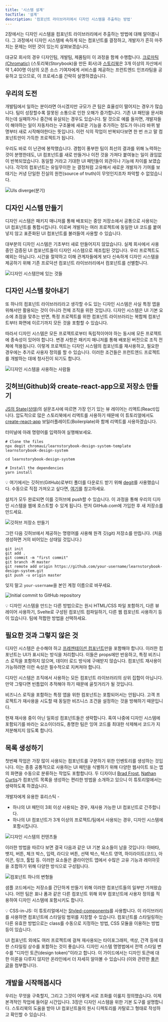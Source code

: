 ```yaml
---
title: '시스템 설계'
tocTitle: '설계'
description: '컴포넌트 라이브러리에서 디자인 시스템을 추출하는 방법'
---
```


2장에서는 디자인 시스템을 컴포넌트 라이브러리에서 추출하는 방법에 대해 알아봅니다. 그 과정에서 디자인 시스템에 속하게 되는 컴포넌트를 결정하고, 개발자가 흔히 마주치는 문제는 어떤 것이 있는지 살펴보겠습니다.

대규모 회사의 경우 디자인팀, 개발팀, 제품팀이 이 과정을 함께 수행합니다. [크로마틱(Chromatic)](https://www.chromatic.com/?utm_source=storybook_website&utm_medium=link&utm_campaign=storybook) (스토리북(Storybook)을 만든 회사)과 [스토리북](https://storybook.js.org/)은 3개 이상의 자산에서 약 1,400명 이상의 오픈 소스 기여자에게 서비스를 제공하는 프런트엔드 인프라팀을 공유하고 있으므로, 이 프로세스를 간략히 설명하겠습니다.

## 우리의 도전

개발팀에서 일하는 분이라면 아시겠지만 규모가 큰 팀은 효율성이 떨어지는 경우가 많습니다. 팀이 성장할수록 잘못된 소통으로 인한 오해가 증가합니다. 기존 UI 패턴을 문서화하는데 실패하거나 중간에 유실되는 경우도 있습니다. 탈 것으로 예를 들자면, 개발자들이 해야하는 일이 자동차라는 구조물에 새로운 기능을 추가하는 정도가 아니라 바퀴 발명부터 새로 시작해야한다는 뜻입니다. 이런 식의 작업이 반복되다보면 한 번 쓰고 말 컴포넌트만이 가득한 프로젝트가 됩니다.

우리도 바로 이 난관에 봉착했습니다. 경험이 풍부한 팀이 최선의 결과를 위해 노력하는 것이 분명한데도, UI 컴포넌트를 새로 만들거나 이전 것을 가져다 붙여놓는 일이 끊임없이 반복되었습니다. 동일할 거라고 기대한 UI 패턴들이 외관이나 기능에 차이를 보였습니다. 각각의 컴포넌트는 유일무이한 눈 결정처럼 고유해서 새로운 개발자가 기여를 보태기는 커녕 단일한 진실의 원천(source of truth)이 무엇인지조차 파악할 수 없었습니다.

![UIs diverge(분기)](/design-systems-for-developers/design-system-inconsistent-buttons.jpg)

## 디자인 시스템 만들기

디자인 시스템은 패키지 매니저를 통해 배포되는 중앙 저장소에서 공통으로 사용되는 UI 컴포넌트를 통합시킵니다. 이로써 개발자는 여러 프로젝트에 동일한 UI 코드를 붙여넣지 않고 표준화된 UI 컴포넌트를 불러들여 사용할 수 있습니다.

대부분의 디자인 시스템은 기초부터 새로 만들어지지 않았습니다. 실제 회사에서 사용 중인 검증된 UI 컴포넌트들이 디자인 시스템으로 재조립된 것입니다. 우리 프로젝트도 예외는 아닙니다. 시간을 절약하고 이해 관계자들에게 보다 신속하게 디자인 시스템을 제공하기 위해 기존 프로덕션 컴포넌트 라이브러리에서 컴포넌트를 선별합니다.

![디자인 시스템안에 있는 것들](/design-systems-for-developers/design-system-contents.jpg)

## 디자인 시스템 찾아내기

또 하나의 컴포넌트 라이브러리라고 생각할 수도 있는 디자인 시스템은 사실 특정 앱을 위해서만 활용되는 것이 아니라 전체 조직을 위한 것입니다. 디자인 시스템은 UI 기본 요소에 초점을 맞추는 반면, 특정 프로젝트를 위한 컴포넌트 라이브러리는 복합체 컴포넌트부터 화면에 이르기까지 모든 것을 포함할 수 있습니다.

따라서 디자인 시스템은 모든 프로젝트로부터 독립적이어야 하는 동시에 모든 프로젝트에 종속성이 있어야 합니다. 변경 사항은 패키지 매니저를 통해 배포된 버전으로 조직 전체에 적용됩니다. 이렇게 프로젝트는 디자인 시스템의 컴포넌트를 재사용하고, 필요한 경우에는 추가로 사용자 정의를 할 수 있습니다. 이러한 조건들은 프런트엔드 프로젝트를 개발하는 데에 청사진이 되기도 합니다.

![디자인 시스템을 사용하는 사람들](/design-systems-for-developers/design-system-consumers.jpg)

## 깃허브(Github)와 create-react-app으로 저장소 만들기

[JS의 State(상태)](https://stateofjs.com/)의 설문조사에 따르면 가장 인기 있는 뷰 레이어는 리액트(React)입니다. 압도적으로 많은 스토리북에서 리액트를 사용하기 때문에 이 튜토리얼에서도 [create-react-app](https://github.com/facebook/create-react-app) 보일러플레이트(Boilerplate)와 함께 리액트를 사용하겠습니다.

터미널에 아래 명령어를 입력하여 실행해보세요.

```shell:clipboard=false
# Clone the files
npx degit chromaui/learnstorybook-design-system-template learnstorybook-design-system

cd learnstorybook-design-system

# Install the dependencies
yarn install
```

<div class="aside">💡 여기에서는 깃허브(GitHub)로부터 폴더를 다운로드 받기 위해 <a href="https://github.com/Rich-Harris/degit">degit</a>를 사용했습니다. 수동으로 직접 가져오고 싶다면, <a href="https://github.com/chromaui/learnstorybook-design-system/tree/setup">여기</a>를 참고하세요.</div>

설치가 모두 완료되면 이를 깃허브에 push할 수 있습니다. 이 과정을 통해 우리의 디자인 시스템을 웹에 호스트할 수 있게 됩니다. 먼저 GitHub.com에 가입한 후 새 저장소를 만드세요.

![깃허브 저장소 만들기](/design-systems-for-developers/create-github-repository.png)

그런 다음 깃허브에서 제공하는 명령어를 사용해 원격 깃(git) 저장소를 만듭니다. (처음 생성하면 거의 비어있는 상태일 것입니다.)

```shell:clipboard=false
git init
git add .
git commit -m "first commit"
git branch -M master
git remote add origin https://github.com/your-username/learnstorybook-design-system.git
git push -u origin master
```

잊지 말고 `your-username`을 본인 계정 이름으로 바꾸세요.

![Initial commit to GitHub repository](/design-systems-for-developers/created-github-repository.png)

<div class="aside">💡 디자인 시스템을 만드는 다른 방법으로는 원시 HTML/CSS 파일 포함하기, 다른 뷰 레이어 사용하기, Svelte로 구성된 컴포넌트 컴파일하기, 다른 웹 컴포넌트 사용하기 등이 있습니다. 팀에 적합한 방법을 선택하세요.</div>

## 필요한 것과 그렇지 않은 것

디자인 시스템은 순수해야 하고 [프레젠테이션 컴포넌트](https://medium.com/@dan_abramov/smart-and-dumb-components-7ca2f9a7c7d0)만을 포함해야 합니다. 이러한 컴포넌트는 UI가 표시되는 방식을 처리합니다. 이들은 props에만 반응하고, 특정 비즈니스 로직을 포함하지 않으며, 데이터 로드 방식에 구애받지 않습니다. 컴포넌트 재사용이 가능하려면 이런 속성은 필수적으로 지켜져야 합니다.

디자인 시스템은 조직에서 사용하는 모든 컴포넌트 라이브러리의 상위 집합이 아닙니다. 만약 그렇다면 빈틈없이 추적해야 하기 때문에 골칫거리가 될 것입니다.

비즈니스 로직을 포함하는 특정 앱을 위한 컴포넌트는 포함되어서는 안됩니다. 고객 프로젝트가 재사용을 시도할 때 동일한 비즈니스 조건을 설정하는 것을 방해하기 때문입니다.

현재 재사용 중이 아닌 일회성 컴포넌트들은 생략합니다. 혹여 나중에 디자인 시스템에 포함되기를 바라는 요소이더라도, 총명한 팀은 잉여 코드를 최대한 삭제해서 코드가 지저분해지지 않도록 합니다.

## 목록 생성하기

첫번째 작업은 가장 많이 사용되는 컴포넌트를 구분하기 위한 인벤토리를 생성하는 것입니다. 이는 종종 공통적으로 사용하는 UI 패턴을 식별하기 위해 다양한 웹사이트 또는 앱의 화면을 수동으로 분류하는 작업도 포함합니다. 두 디자이너 [Brad Frost](http://bradfrost.com/blog/post/interface-inventory/), [Nathan Curtis](https://medium.com/eightshapes-llc/the-component-cut-up-workshop-1378ae110517)가 컴포넌트 목록을 생성하는 편리한 방법을 소개하고 있으니 이 튜토리얼에서는 생략하도록 하겠습니다.

개발자에게 유용한 휴리스틱 -

- 하나의 UI 패턴이 3회 이상 사용되는 경우, 재사용 가능한 UI 컴포넌트로 간주합니다.
- 하나의 UI 컴포넌트가 3개 이상의 프로젝트/팀에서 사용되는 경우, 디자인 시스템에 포함시킵니다.

![디자인 시스템의 컨텐츠들](/design-systems-for-developers/design-system-grid.png)

이러한 방법을 따르다 보면 결국 다음과 같은 UI 기본 요소들이 남을 것입니다: 아바타, 뱃지, 버튼, 체크 박스, 입력, 라디오 버튼, 선택 박스, 텍스트 영역, 하이라이트(코드), 아이콘, 링크, 툴팁 등. 이러한 요소들은 클라이언트 앱에서 수많은 고유 기능과 레이아웃을 조합하기 위해 다양한 방식으로 구성됩니다.

![컴포넌트 하나의 변형들](/design-systems-for-developers/design-system-consolidate-into-one-button.jpg)

샘플 코드에서는 저장소를 간단하게 만들기 위해 이러한 컴포넌트들의 일부만 가져왔습니다. 어떤 팀은 표나 폼과 같은 다른 컴포넌트 위해 외부 컴포넌트에 사용자 정의를 적용하여 디자인 시스템에 포함시키도 합니다.

<div class="aside">💡 CSS-in-JS: 이 튜토리얼에서는 <a href="https://www.styled-components.com">Styled-components</a>를 사용합니다. 이 라이브러리를 사용하면 컴포넌트에 스타일링 범위를 지정할 수 있습니다. 컴포넌트를 스타일링하는 다른 유효한 방법으로는 class를 수동으로 지정하는 방법, CSS 모듈을 이용하는 방법 등이 있습니다.</div>

UI 컴포넌트 외에도 여러 프로젝트에 걸쳐 재사용되는 타이포그래피, 색상, 간격 등에 대한 스타일링 상수를 포함하는 것이 좋습니다. 디자인 시스템 명명법에서 전역 스타일 변수를 "디자인 토큰(design token)"이라고 합니다. 이 가이드에서는 디자인 토큰에 대한 이론을 다루지 않지만 온라인에서 더 자세히 알아볼 수 있습니다 (이와 관련한 [좋은 글](https://medium.com/eightshapes-llc/tokens-in-design-systems-25dd82d58421)을 첨부합니다).

## 개발을 시작해봅시다

우리는 무엇을 구축할지, 그리고 그것이 어떻게 서로 조화를 이룰지 정의했습니다. 이제 본격적인 작업에 들어갈 시간입니다. 3장은 디자인 시스템을 위한 기본 도구를 설명합니다. 스토리북의 도움을 받아 UI 컴포넌트들의 원시 디렉토리를 카탈로그 형태로 작성하고 확인할 수 있습니다.
